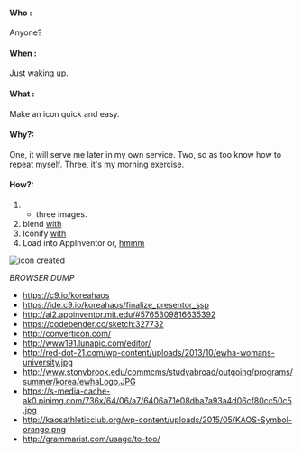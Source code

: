 #### Who :

Anyone?

#### When :

Just waking up.

#### What : 

Make an icon quick and easy.

#### Why?:

One, it will serve me later in my own service. Two, so as too know how to repeat myself[.](http://grammarist.com/usage/to-too/ "This, i always fin a problem.") Three, it's my morning exercise.

#### How?:

1. + three images.
2. blend [with](http://www191.lunapic.com/editor/?action=paste "Easy yet powerful.")
3. Iconify [with](http://converticon.com/ "This my friends, this is gold...")
4. Load into AppInventor or, [hmmm](http://www.clipartbest.com/cliparts/jTx/nqA/jTxnqAXTE.jpeg "wherever you needan icon!")

![icon created](../img/final_icon_exercise.png)

*BROWSER DUMP*

* https://c9.io/koreahaos
* https://ide.c9.io/koreahaos/finalize_presentor_ssp
* http://ai2.appinventor.mit.edu/#5765309816635392
* https://codebender.cc/sketch:327732
* http://converticon.com/
* http://www191.lunapic.com/editor/
* http://red-dot-21.com/wp-content/uploads/2013/10/ewha-womans-university.jpg
* http://www.stonybrook.edu/commcms/studyabroad/outgoing/programs/summer/korea/ewhaLogo.JPG
* https://s-media-cache-ak0.pinimg.com/736x/64/06/a7/6406a71e08dba7a93a4d06cf80cc50c5.jpg
* http://kaosathleticclub.org/wp-content/uploads/2015/05/KAOS-Symbol-orange.png
* http://grammarist.com/usage/to-too/
